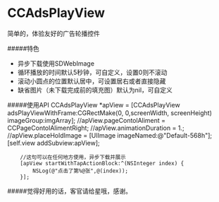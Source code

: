 # CCAdsPlayView
简单的，体验友好的广告轮播控件

#####特色
- 异步下载使用SDWebImage
- 循环播放的时间默认5秒钟，可自定义，设置0则不滚动
- 滚动小圆点的位置默认居中，可设置居右或者直接隐藏
- 缺省图片（未下载完成前的填充图）默认为nil，可自定义


#####使用API
        CCAdsPlayView *apView = [CCAdsPlayView adsPlayViewWithFrame:CGRectMake(0, 0,screenWidth, screenHeight) imageGroup:imgArray];
        //apView.pageContolAliment = CCPageContolAlimentRight;
        //apView.animationDuration = 1.;
        //apView.placeHoldImage = [UIImage imageNamed:@"Default-568h"];
        [self.view addSubview:apView];
    
        //这句可以在任何地方使用，异步下载并展示
        [apView startWithTapActionBlock:^(NSInteger index) {
            NSLog(@"点击了第%@张",@(index));
        }];
    
#####觉得好用的话，客官请给星哦，感谢。
